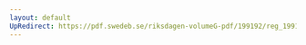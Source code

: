 ```yaml
---
layout: default
UpRedirect: https://pdf.swedeb.se/riksdagen-volumeG-pdf/199192/reg_199192/reg_199192_0531.pdf
---
```

